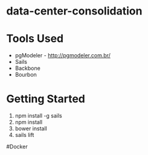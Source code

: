 # data-center-consolidation

# Tools Used
* pgModeler - http://pgmodeler.com.br/
* Sails
* Backbone
* Bourbon

# Getting Started

1. npm install -g sails
2. npm install
3. bower install
4. sails lift


#Docker

